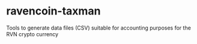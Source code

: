 # ravencoin-taxman
Tools to generate data files (CSV) suitable for accounting purposes for the RVN crypto currency
